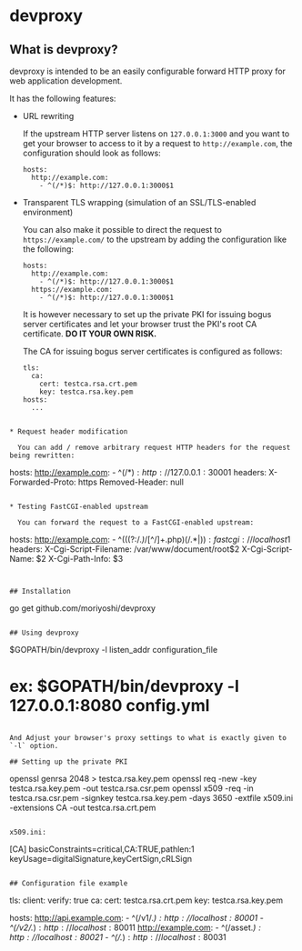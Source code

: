 # devproxy

## What is devproxy?

devproxy is intended to be an easily configurable forward HTTP proxy for web application development.

It has the following features:

* URL rewriting

  If the upstream HTTP server listens on `127.0.0.1:3000` and you want to get your browser to access to it by a request to `http://example.com`, the configuration should look as follows:

  ```
  hosts:
    http://example.com:
      - ^(/*)$: http://127.0.0.1:3000$1
  ```

* Transparent TLS wrapping (simulation of an SSL/TLS-enabled environment)

  You can also make it possible to direct the request to `https://example.com/` to the upstream by adding the configuration like the following:

  ```
  hosts:
    http://example.com:
      - ^(/*)$: http://127.0.0.1:3000$1
    https://example.com:
      - ^(/*)$: http://127.0.0.1:3000$1
  ```

  It is however necessary to set up the private PKI for issuing bogus server certificates and let your browser trust the PKI's root CA certificate.  **DO IT YOUR OWN RISK.**

  The CA for issuing bogus server certificates is configured as follows:

  ```
  tls:
    ca:
      cert: testca.rsa.crt.pem
      key: testca.rsa.key.pem
  hosts:
    ...
```

* Request header modification

  You can add / remove arbitrary request HTTP headers for the request being rewritten:

  ```
  hosts:
    http://example.com:
      - ^(/*)$: http://127.0.0.1:3000$1
        headers:
          X-Forwarded-Proto: https
          Removed-Header: null
```

* Testing FastCGI-enabled upstream
  
  You can forward the request to a FastCGI-enabled upstream:

  ```
  hosts:
    http://example.com:
      - ^(((?:/.*)*/[^/]+\.php)(/.*|$)): fastcgi://localhost$1
        headers:
          X-Cgi-Script-Filename: /var/www/document/root$2
          X-Cgi-Script-Name: $2
          X-Cgi-Path-Info: $3
```


## Installation

```
go get github.com/moriyoshi/devproxy
```

## Using devproxy

```
$GOPATH/bin/devproxy -l listen_addr configuration_file
# ex: $GOPATH/bin/devproxy -l 127.0.0.1:8080 config.yml
```

And Adjust your browser's proxy settings to what is exactly given to `-l` option.

## Setting up the private PKI

```
openssl genrsa 2048 > testca.rsa.key.pem
openssl req -new -key testca.rsa.key.pem -out testca.rsa.csr.pem
openssl x509 -req -in testca.rsa.csr.pem -signkey testca.rsa.key.pem -days 3650 -extfile x509.ini -extensions CA -out testca.rsa.crt.pem
```

x509.ini:
```
[CA]
basicConstraints=critical,CA:TRUE,pathlen:1
keyUsage=digitalSignature,keyCertSign,cRLSign
```

## Configuration file example

```
tls:
  client:
    verify: true
  ca:
    cert: testca.rsa.crt.pem
    key: testca.rsa.key.pem

hosts:
  http://api.example.com:
    - ^(/v1/.*)$: http://localhost:8000$1
    - ^(/v2/.*)$: http://localhost:8001$1
  http://example.com:
    - ^(/asset.*)$: http://localhost:8002$1
    - ^(/.*)$: http://localhost:8003$1
```
